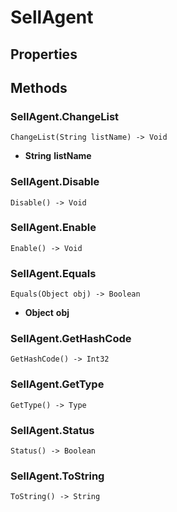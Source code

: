 # SellAgent    

## Properties  
 
## Methods  
### SellAgent.ChangeList
```
ChangeList(String listName) -> Void
```
- __String__ **listName**
### SellAgent.Disable
```
Disable() -> Void
```
### SellAgent.Enable
```
Enable() -> Void
```
### SellAgent.Equals
```
Equals(Object obj) -> Boolean
```
- __Object__ **obj**
### SellAgent.GetHashCode
```
GetHashCode() -> Int32
```
### SellAgent.GetType
```
GetType() -> Type
```
### SellAgent.Status
```
Status() -> Boolean
```
### SellAgent.ToString
```
ToString() -> String
```
